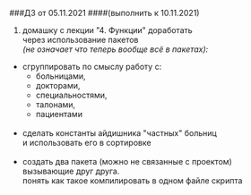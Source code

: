 
###ДЗ от 05.11.2021
####(выполнить к 10.11.2021)

1. домашку с лекции "4. Функции" доработать  <br/>
   через использование пакетов <br/>
   _(не означает что теперь вообще всё в пакетах):_
   <br/>
- сгруппировать по смыслу работу с: <br/>
  - больницами,
  - докторами,
  - специальностями,
  - талонами,
  - пациентами
  <br/> <br/>
- сделать константы айдишника "частных" больниц  <br/>
  и использовать его в сортировке
  <br/> <br/>
- создать два пакета (можно не связанные с проектом) <br/>
  вызывающие друг друга. <br/>
  понять как такое компилировать в одном файле скрипта
  <br/> <br/>